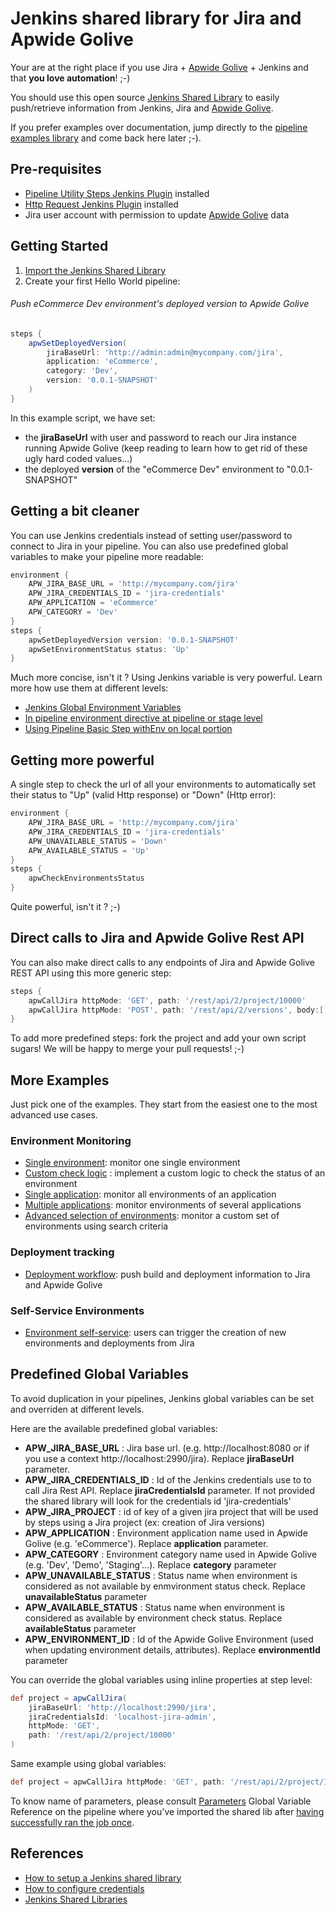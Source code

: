 # Jenkins shared library for Jira and Apwide Golive

Your are at the right place if you use Jira + [Apwide Golive](https://marketplace.atlassian.com/apps/1212239/golive-environment-release-for-jira) + Jenkins and that **you love automation**! ;-)

You should use this open source [Jenkins Shared Library](https://jenkins.io/doc/book/pipeline/shared-libraries/) to easily push/retrieve information from Jenkins, Jira and [Apwide Golive](https://marketplace.atlassian.com/apps/1212239/golive-environment-release-for-jira).

If you prefer examples over documentation, jump directly to the [pipeline examples library](./examples) and come back here later ;-).

## Pre-requisites

* [Pipeline Utility Steps Jenkins Plugin](https://wiki.jenkins.io/display/JENKINS/Pipeline+Utility+Steps+Plugin) installed
* [Http Request Jenkins Plugin](https://wiki.jenkins.io/display/JENKINS/HTTP+Request+Plugin) installed
* Jira user account with permission to update [Apwide Golive](https://marketplace.atlassian.com/apps/1212239/golive-environment-release-for-jira) data


## Getting Started

1. [Import the Jenkins Shared Library](https://stackoverflow.com/questions/41162177/jenkins-pipeline-how-to-add-help-for-global-shared-library)
1. Create your first Hello World pipeline:

###### Push eCommerce Dev environment's deployed version to Apwide Golive
```groovy
steps {
    apwSetDeployedVersion(
        jiraBaseUrl: 'http://admin:admin@mycompany.com/jira',
        application: 'eCommerce',
        category: 'Dev',
        version: '0.0.1-SNAPSHOT'
    )
}
```
In this example script, we have set:
* the **jiraBaseUrl** with user and password to reach our Jira instance running Apwide Golive (keep reading to learn how to get rid of these ugly hard coded values...)
* the deployed **version** of the "eCommerce Dev" environment to "0.0.1-SNAPSHOT"

## Getting a bit cleaner

You can use Jenkins credentials instead of setting user/password to connect to Jira in your pipeline.
You can also use predefined global variables to make your pipeline more readable:

```groovy
environment {
    APW_JIRA_BASE_URL = 'http://mycompany.com/jira'
    APW_JIRA_CREDENTIALS_ID = 'jira-credentials'
    APW_APPLICATION = 'eCommerce'
    APW_CATEGORY = 'Dev'
}
steps {
    apwSetDeployedVersion version: '0.0.1-SNAPSHOT'
    apwSetEnvironmentStatus status: 'Up'
}
```

Much more concise, isn't it ?
Using Jenkins variable is very powerful. Learn more how use them at different levels:
* [Jenkins Global Environment Variables](https://wiki.jenkins.io/display/JENKINS/Global+Variable+String+Parameter+Plugin)
* [In pipeline environment directive at pipeline or stage level](https://jenkins.io/doc/book/pipeline/syntax/#environment)
* [Using Pipeline Basic Step withEnv on local portion](https://jenkins.io/doc/pipeline/steps/workflow-basic-steps/#withenv-set-environment-variables)

## Getting more powerful

A single step to check the url of all your environments to automatically set their status to "Up" (valid Http response) or "Down" (Http error):

```groovy
environment {
    APW_JIRA_BASE_URL = 'http://mycompany.com/jira'
    APW_JIRA_CREDENTIALS_ID = 'jira-credentials'
    APW_UNAVAILABLE_STATUS = 'Down'
    APW_AVAILABLE_STATUS = 'Up'
}
steps {
    apwCheckEnvironmentsStatus
}
```
Quite powerful, isn't it ? ;-)


## Direct calls to Jira and Apwide Golive Rest API

You can also make direct calls to any endpoints of Jira and Apwide Golive REST API using this more generic step:

```groovy
steps {
    apwCallJira httpMode: 'GET', path: '/rest/api/2/project/10000'
    apwCallJira httpMode: 'POST', path: '/rest/api/2/versions', body:[:]
}
```

To add more predefined steps: fork the project and add your own script sugars! We will be happy to merge your pull requests! ;-)

## More Examples

Just pick one of the examples. They start from the easiest one to the most advanced use cases.

### Environment Monitoring
* [Single environment](./examples/monitoring/single-environment): monitor one single environment
* [Custom check logic](./examples/monitoring/custom-check) : implement a custom logic to check the status of an environment
* [Single application](./examples/monitoring/single-application):  monitor all environments of an application
* [Multiple applications](./examples/monitoring/multi-application): monitor environments of several applications
* [Advanced selection of environments](./examples/monitoring/criteria-selection): monitor a custom set of environments using search criteria
 
### Deployment tracking
* [Deployment workflow](./examples/deployment/simple-build-deploy): push build and deployment information to Jira and Apwide Golive

### Self-Service Environments
* [Environment self-service](./examples/self-service/): users can trigger the creation of new environments and deployments from Jira

## Predefined Global Variables
To avoid duplication in your pipelines, Jenkins global variables can be set and overriden at different levels.

Here are the available predefined global variables:
* **APW_JIRA_BASE_URL** : Jira base url. (e.g. http://localhost:8080 or if you use a context http://localhost:2990/jira). Replace **jiraBaseUrl** parameter.
* **APW_JIRA_CREDENTIALS_ID** : Id of the Jenkins credentials use to to call Jira Rest API. Replace **jiraCredentialsId** parameter. If not provided the shared library
will look for the credentials id 'jira-credentials'
* **APW_JIRA_PROJECT** : id of key of a given jira project that will be used by steps using a Jira project (ex: creation of Jira versions)
* **APW_APPLICATION** : Environment application name used in Apwide Golive (e.g. 'eCommerce'). Replace **application** parameter.
* **APW_CATEGORY** : Environment category name used in Apwide Golive (e.g. 'Dev', 'Demo', 'Staging'...). Replace **category** parameter
* **APW_UNAVAILABLE_STATUS** : Status name when environment is considered as not available by enmvironment status check. Replace **unavailableStatus** parameter
* **APW_AVAILABLE_STATUS** : Status name when environment is considered as available by environment check status. Replace **availableStatus** parameter
* **APW_ENVIRONMENT_ID** : Id of the Apwide Golive Environment (used when updating environment details, attributes). Replace **environmentId** parameter

You can override the global variables using inline properties at step level:
```groovy
def project = apwCallJira(
    jiraBaseUrl: 'http://localhost:2990/jira',
    jiraCredentialsId: 'localhost-jira-admin',
    httpMode: 'GET',
    path: '/rest/api/2/project/10000'
)
```
Same example using global variables:
```groovy
def project = apwCallJira httpMode: 'GET', path: '/rest/api/2/project/10000'
```

To know name of parameters, please consult [Parameters](./src/com/apwide/jenkins/util/Parameters.groovy) Global Variable Reference on the pipeline where you've imported the shared lib
after [having successfully ran the job once](https://stackoverflow.com/questions/41162177/jenkins-pipeline-how-to-add-help-for-global-shared-library).

## References
* [How to setup a Jenkins shared library](https://jenkins.io/doc/book/pipeline/shared-libraries/)
* [How to configure credentials](https://jenkins.io/doc/book/using/using-credentials/)
* [Jenkins Shared Libraries](https://jenkins.io/doc/book/pipeline/shared-libraries/)
